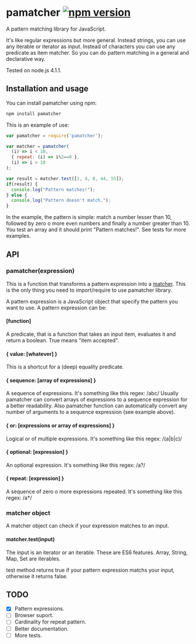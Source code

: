 # pamatcher [![npm version](https://badge.fury.io/js/pamatcher.svg)](http://badge.fury.io/js/pamatcher)

A pattern matching library for JavaScript.

It's like regular expressions but more general. Instead strings, you can use any iterable or iterator as input. Instead of characters you can use any predicate as item matcher. So you can do pattern matching in a general and declarative way.

Tested on node.js 4.1.1.

## Installation and usage
You can install pamatcher using npm:
```bash
npm install pamatcher
```

This is an example of use:

```js
var pamatcher = require('pamatcher');

var matcher = pamatcher(
  (i) => i < 10,
  { repeat: (i) => i%2==0 },
  (i) => i > 10
);

var result = matcher.test([1, 4, 8, 44, 55]);
if(result) {
  console.log("Pattern matches!");
} else {
  console.log("Pattern doesn't match.");
}
```

In the example, the pattern is simple: match a number lesser than 10, followed by zero o more even numbers and finally a number greater than 10. You test an array and it should print "Pattern matches!". See tests for more examples.

## API

### pamatcher(expression)

This is a function that transforms a pattern expression into a [matcher](#matcher-object). This is the only thing you need to import/require to use pamatcher library.

A pattern expression is a JavaScript object that specify the pattern you want to use. A pattern expression can be:

#### [function]
A predicate, that is a function that takes an input item, evaluates it and return a boolean. True means "item accepted".

#### { value: [whatever] }
This is a shortcut for a (deep) equality predicate.

#### { sequence: [array of expressions] }
A sequence of expressions.
It's something like this regex:  /abc/
Usually pamatcher can convert arrays of expressions to a sequence expression for a better readability. Also pamatcher function can automatically convert any number of arguments to a sequence expression (see example above).

#### { or: [expressions or array of expressions] }
Logical or of multiple expressions.
It's something like this regex:  /(a|b|c)/

#### { optional: [expression] }
An optional expression.
It's something like this regex:  /a?/

#### { repeat: [expression] }
A sequence of zero o more expressions repeated.
It's something like this regex:  /a*/

### matcher object
A matcher object can check if your expression matches to an input.

#### matcher.test(input)
The input is an iterator or an iterable. These are ES6 features. Array, String, Map, Set are iterables.

test method returns true if your pattern expression matchs your input, otherwise it returns false.


## TODO
- [x] Pattern expressions.
- [ ] Browser suport.
- [ ] Cardinality for repeat pattern.
- [ ] Better documentation.
- [ ] More tests.

